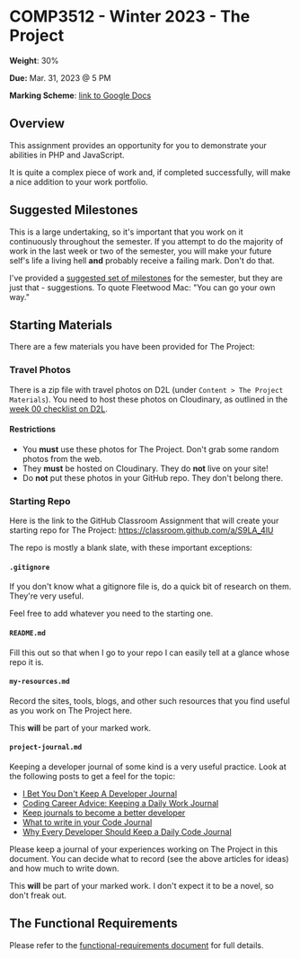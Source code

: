 # COMP3512 - Winter 2023 - The Project

**Weight**: 30%

**Due:** Mar. 31, 2023 @ 5 PM 

**Marking Scheme**: [link to Google Docs](https://docs.google.com/document/d/1j47AaxUq7OaugAm6f7y-Bnw30VFKiWvMMe5dFLMO-qo/edit?usp=sharing)

## Overview

This assignment provides an opportunity for you to demonstrate your abilities in PHP and JavaScript.

It is quite a complex piece of work and, if completed successfully, will make a nice addition to your work portfolio.

## Suggested Milestones

This is a large undertaking, so it's important that you work on it continuously throughout the semester. If you attempt to do the majority of work in the last week or two of the semester, you will make your future self's life a living hell **and** probably receive a failing mark. Don't do that.

I've provided a [suggested set of milestones](suggested-milestones.md) for the semester, but they are just that - suggestions. To quote Fleetwood Mac: "You can go your own way."

## Starting Materials

There are a few materials you have been provided for The Project:

### Travel Photos
There is a zip file with travel photos on D2L (under `Content > The Project Materials`). You need to host these photos on Cloudinary, as outlined in the [week 00 checklist on D2L](https://learn.mru.ca/d2l/common/popup/popup.d2l?ou=19338&queryString=&footerMsg=&buttonOffset=0&popBodySrc=/d2l/lms/checklist/viewchecklist.d2l%3Fou%3D19338%26popup%3Dtrue%26checklistId%3D733&width=800&height=600&hasStatusBar=false&hasAutoScroll=true&hasHiddenHeader=false&p=d2l_cntl_95ff58f219f54d1d885d0c186be153bc_1).

#### Restrictions

- You **must** use these photos for The Project. Don't grab some random photos from the web.
- They **must** be hosted on Cloudinary. They do **not** live on your site!
- Do **not** put these photos in your GitHub repo. They don't belong there.

### Starting Repo

Here is the link to the GitHub Classroom Assignment that will create your starting repo for The Project: https://classroom.github.com/a/S9LA_4lU

The repo is mostly a blank slate, with these important exceptions:

#### `.gitignore`
If you don't know what a gitignore file is, do a quick bit of research on them. They're very useful. 

Feel free to add whatever you need to the starting one.

#### `README.md`
Fill this out so that when I go to your repo I can easily tell at a glance whose repo it is.

#### `my-resources.md`
Record the sites, tools, blogs, and other such resources that you find useful as you work on The Project here.

This **will** be part of your marked work.

#### `project-journal.md`
Keeping a developer journal of some kind is a very useful practice. Look at the following posts to get a feel for the topic:
- [I Bet You Don't Keep A Developer Journal](https://dev.to/allthecode/i-bet-you-don-t-keep-a-developer-journal-3-reasons-you-should-4kn3)
- [Coding Career Advice: Keeping a Daily Work Journal](https://blog.isquaredsoftware.com/2020/09/coding-career-advice-daily-work-journal/)
- [Keep journals to become a better developer](https://dbader.org/blog/keep-journals-to-become-a-better-developer)
- [What to write in your Code Journal](https://dev.to/jacquibo/what-to-write-in-your-code-journal-code-journaling-pt-3-of-4-3h8a)
- [Why Every Developer Should Keep a Daily Code Journal](https://medium.com/developer-purpose/why-every-developer-should-keep-a-daily-code-journal-fb83ab848c6)

Please keep a journal of your experiences working on The Project in this document. You can decide what to record (see the above articles for ideas) and how much to write down.

This **will** be part of your marked work. I don't expect it to be a novel, so don't freak out.

## The Functional Requirements

Please refer to the [functional-requirements document](functional-requirements.md) for full details. 
